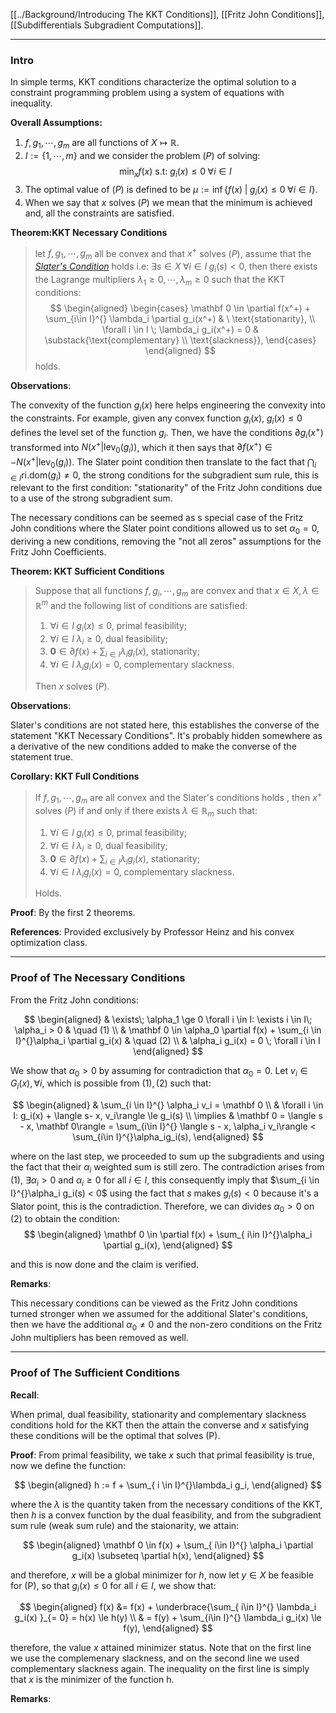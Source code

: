 [[../Background/Introducing The KKT Conditions]], [[Fritz John Conditions]], [[Subdifferentials Subgradient Computations]]. 

---
### **Intro**

In simple terms, KKT conditions characterize the optimal solution to a constraint programming problem using a system of equations with inequality. 

**Overall Assumptions:**
1. $f, g_1, \cdots, g_m$ are all functions of $X \mapsto \mathbb R$. 
2. $I:= \{1, \cdots, m\}$ and we consider the problem $(P)$ of solving: 
    $$
        \min_x f(x) \text{ s.t: } g_i(x)\le 0 \; \forall i \in I 
        \tag{P}
    $$
3. The optimal value of $(P)$ is defined to be $\mu:= \inf\{f(x) \;|\; g_i(x)\le 0 \; \forall i \in I\}$. 
4. When we say that $x$ solves $(P)$ we mean that the minimum is achieved and, all the constraints are satisfied. 

**Theorem:KKT Necessary Conditions**
> let $f, g_1, \cdots, g_m$ all be convex and that $x^+$ solves $(P)$, assume that the *[Slater's Condition](https://en.wikipedia.org/wiki/Slater%27s_condition)* holds i.e: $\exists s\in X\;\forall i \in I\; g_i(s) < 0$, then there exists the Lagrange multipliers $\lambda_1 \ge 0, \cdots, \lambda_m \ge 0$ such that the KKT conditions: 
> $$
> \begin{aligned}
>   \begin{cases}
>       \mathbf 0 \in \partial f(x^+) + \sum_{i\in I}^{} \lambda_i \partial g_i(x^+) & \ \text{stationarity}, \\
>       \forall i \in I \; \lambda_i g_i(x^+) = 0  & \substack{\text{complementary} \\ \text{slackness}}, 
>   \end{cases}
> \end{aligned}
> $$
> holds. 

**Observations**: 

The convexity of the function $g_i(x)$ here helps engineering the convexity into the constraints. For example, given any convex function $g_i(x)$, $g_i(x) \le 0$ defines the level set of the function $g_i$. Then, we have the conditions $\partial g_i(x^+)$ transformed into $N(x^+| \text{lev}_{0}(g_i))$, which it then says that $\partial f(x^+)\in - N(x^+| \text{lev}_{0}(g_i))$. The Slater point condition then translate to the fact that $\bigcap_{i\in I}\text{ri.dom}(g_i)\neq 0$, the strong conditions for the subgradient sum rule, this is relevant to the first condition: "stationarity" of the Fritz John conditions due to a use of the strong subgradient sum. 

The necessary conditions can be seemed as s special case of the Fritz John conditions where the Slater point conditions allowed us to set $\alpha_0 = 0$, deriving a new conditions, removing the "not all zeros" assumptions for the Fritz John Coefficients. 

**Theorem: KKT Sufficient Conditions**
> Suppose that all functions $f, g_i, \cdots, g_m$ are convex and that $x\in X, \lambda \in \mathbb R^m$ and the following list of conditions are satisfied: 
> 1. $\forall i \in I\; g_i(x)\le 0$, primal feasibility;
> 2. $\forall i\in I\; \lambda_i \ge 0$, dual feasibility;
> 3. $\mathbf 0\in \partial f(x) + \sum_{i \in I}\lambda_i g_i(x)$, stationarity;
> 4. $\forall i \in I\; \lambda_i g_i(x) = 0$, complementary slackness. 
> 
> Then $x$ solves $(P)$. 

**Observations**:

Slater's conditions are not stated here, this establishes the converse of the statement "KKT Necessary Conditions". It's probably hidden somewhere as a derivative of the new conditions added to make the converse of the statement true. 

**Corollary: KKT Full Conditions**
> If $f, g_1, \cdots, g_m$ are all convex and the Slater's conditions holds , then $x^+$ solves $(P)$ if and only if there exists $\lambda\in \mathbb R_m$ such that: 
> 1. $\forall i \in I\; g_i(x)\le 0$, primal feasibility;
> 2. $\forall i\in I\; \lambda_i \ge 0$, dual feasibility;
> 3. $\mathbf 0\in \partial f(x) + \sum_{i \in I}\lambda_i g_i(x)$, stationarity;
> 4. $\forall i \in I\; \lambda_i g_i(x) = 0$, complementary slackness. 
> 
> Holds. 

**Proof**: 
By the first 2 theorems. 

**References**: Provided exclusively by Professor Heinz and his convex optimization class. 

---
### **Proof of The Necessary Conditions**

From the Fritz John conditions: 

$$
\begin{aligned}
    & \exists\; \alpha_1 \ge 0 \forall i \in I: \exists i \in I\; \alpha_i > 0 
    & \quad (1)
    \\
    & \mathbf 0 \in \alpha_0 \partial f(x) + \sum_{i \in I}^{}\alpha_i \partial g_i(x) 
    & \quad (2)
    \\
    & \alpha_i g_i(x) = 0 \; \forall i \in I
\end{aligned}
$$

We show that $\alpha_0 > 0$ by assuming for contradiction that $\alpha_0 = 0$. Let $v_i \in G_i(x), \forall i$, which is possible from $(1), (2)$ such that: 

$$
\begin{aligned}
    &
    \sum_{i \in I}^{} \alpha_i v_i = \mathbf 0
    \\
    & 
    \forall i \in I: 
    g_i(x) + \langle  s- x, v_i\rangle \le g_i(s)
    \\
    \implies & 
    \mathbf 0 = 
    \langle  s - x, \mathbf 0\rangle 
    = 
    \sum_{i\in I}^{}
    \langle  s - x, \alpha_i v_i\rangle < 
    \sum_{i\in I}^{}\alpha_ig_i(s), 
\end{aligned}
$$

where on the last step, we proceeded to sum up the subgradients and using the fact that their $\alpha_i$ weighted sum is still zero. The contradiction arises from (1), $\exists \alpha_i > 0$ and $\alpha_i \ge 0$ for all $i\in I$, this consequently imply that $\sum_{i \in I}^{}\alpha_i g_i(s) < 0$ using the fact that $s$ makes $g_i(s) < 0$ because it's a Slator point, this is the contradiction. Therefore, we can divides $\alpha_0 > 0$ on (2) to obtain the condition: 
$$
\begin{aligned}
    \mathbf 0 \in \partial f(x) + \sum_{ i\in I}^{}\alpha_i \partial g_i(x), 
\end{aligned}
$$

and this is now done and the claim is verified. 

**Remarks**: 

This necessary conditions can be viewed as the Fritz John conditions turned stronger when we assumed for the additional Slater's conditions, then we have the additional $\alpha_0\neq 0$ and the non-zero conditions on the Fritz John multipliers has been removed as well. 


---
### **Proof of The Sufficient Conditions**

**Recall**: 

When primal, dual feasibility, stationarity and complementary slackness conditions hold for the KKT then the attain the converse and $x$ satisfying these conditions will be the optimal that solves (P). 

**Proof**: 
From primal feasibility, we take $x$ such that primal feasibility is true, now we define the function: 

$$
\begin{aligned}
    h := f + \sum_{ i \in I}^{}\lambda_i g_i, 
\end{aligned}
$$

where the $\lambda$ is the quantity taken from the necessary conditions of the KKT, then $h$ is a convex function by the dual feasibility, and from the subgradient sum rule (weak sum rule) and the staionarity, we attain: 

$$
\begin{aligned}
    \mathbf 0 \in f(x) + \sum_{ i\in I}^{} \alpha_i \partial g_i(x) \subseteq
    \partial h(x), 
\end{aligned}
$$

and therefore, $x$ will be a global minimizer for $h$, now let $y\in X$ be feasible for (P), so that $g_i(x)\le 0$ for all $i\in I$, we show that: 

$$
\begin{aligned}
    f(x) &= f(x) + \underbrace{\sum_{ i\in I}^{} \lambda_i g_i(x) }_{= 0} = h(x) \le h(y)
    \\
    & = f(y) + \sum_{i\in I}^{} \lambda_i g_i(x) \le f(y), 
\end{aligned}
$$

therefore, the value $x$ attained minimizer status. Note that on the first line we use the complemenary slackness, and on the second line we used complementary slackness again. The inequality on the first line is simply that $x$ is the minimizer of the function h. 

**Remarks**: 


